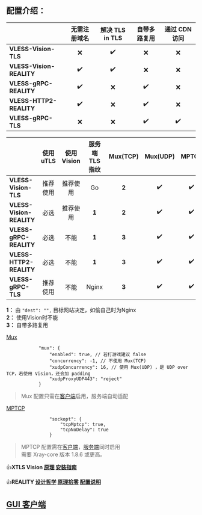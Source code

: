 ## **配置介绍：** 

| | 无需注册域名 | 解决 TLS in TLS | 自带多路复用 | 通过 CDN 访问 |
| :--- | :---: | :---: | :---: | :---: |
| **VLESS-Vision-TLS** | :x: | :heavy_check_mark: | :x: | :x: |
| **VLESS-Vision-REALITY** | :heavy_check_mark: | :heavy_check_mark: | :x: | :x: |
| **VLESS-gRPC-REALITY** | :heavy_check_mark: | :x: | :heavy_check_mark: | :x: |
| **VLESS-HTTP2-REALITY** | :heavy_check_mark: | :x: | :heavy_check_mark: | :x: |
| **VLESS-gRPC-TLS** | :x: | :x: | :heavy_check_mark: | :heavy_check_mark: |

| | 使用 uTLS | 使用 Vision | 服务端 TLS 指纹 | Mux(TCP) | Mux(UDP) | MPTCP |
| :--- | :---: | :---: | :---: | :---: | :---: | :---: |
| **VLESS-Vision-TLS** | 推荐使用 | 推荐使用 | Go | **2** | :heavy_check_mark: | :heavy_check_mark: |
| **VLESS-Vision-REALITY** | 必选 | 推荐使用 | **1** | **2** | :heavy_check_mark: | :heavy_check_mark: |
| **VLESS-gRPC-REALITY** | 必选 | 不能 | **1** | **3** | :heavy_check_mark: | :heavy_check_mark: |
| **VLESS-HTTP2-REALITY** | 必选 | 不能 | **1** | **3** | :heavy_check_mark: | :heavy_check_mark: |
| **VLESS-gRPC-TLS** | 推荐使用 | 不能 | Nginx | **3** | :heavy_check_mark: | :heavy_check_mark: |

**1：** 由 `"dest": "",` 目标网站决定，如偷自己时为Nginx<br>
**2：** 使用Vision时不能<br>
**3：** 自带多路复用

[Mux](https://xtls.github.io/Xray-docs-next/config/outbound.html#muxobject)

```jsonc
            "mux": {
                "enabled": true, // 若打游戏建议 false
                "concurrency": -1, // 不使用 Mux(TCP)
                "xudpConcurrency": 16, // 使用 Mux(UDP) ，是 UDP over TCP，若使用 Vision，还会加 padding
                "xudpProxyUDP443": "reject"
            }
```

> Mux 配置只需在[客户端](v2rayNG_custom_fakedns.json#L103)启用，服务端自动适配

[MPTCP](https://github.com/XTLS/Xray-core/pull/2520#issuecomment-1711212084)

```jsonc
                "sockopt": {
                    "tcpMptcp": true,
                    "tcpNoDelay": true
                }
```

> MPTCP 配置需在[客户端](v2rayNG_custom_fakedns.json#L99)，[服务端](VLESS-Vision-TLS/config_server_without_fallback.json#L47)同时启用<br>
> 需要 Xray-core 版本 1.8.6 或更高。

:+1:**XTLS Vision [原理](https://github.com/XTLS/Xray-core/discussions/1295) [安装指南](https://github.com/chika0801/Xray-install)**

:+1:**REALITY [设计哲学](https://github.com/XTLS/Xray-core/issues/1689#issuecomment-1439447009) [原理拾零](https://github.com/XTLS/Xray-core/issues/1891#issuecomment-1495439413) [配置说明](https://github.com/XTLS/REALITY#readme)**

## **[GUI 客户端](https://github.com/XTLS/Xray-core/blob/main/README.md#gui-clients)** 
